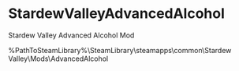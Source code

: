 # StardewValleyAdvancedAlcohol
Stardew Valley Advanced Alcohol Mod

%PathToSteamLibrary%\SteamLibrary\steamapps\common\Stardew Valley\Mods\AdvancedAlcohol